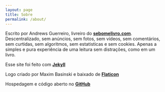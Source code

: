 ```yaml
---
layout: page
title: Sobre
permalink: /about/
---
```


Escrito por Andrews Guerreiro, livreiro do **[sebomelivro.com](https://sebomelivro.com)**. Descentralizado, sem anúncios, sem fotos, sem vídeos, sem comentários, sem curtidas, sem algoritmos, sem estatisticas e sem cookies. Apenas a simples e pura experiência de uma leitura sem distrações, como em um livro.

Esse site foi feito com **[Jekyll](https://jekyllrb.com/)**

Logo criado por Maxim Basinski e baixado de **[Flaticon](https://www.flaticon.com/free-icons/typewriter)**

Hospedagem e código aberto no **[GitHub](https://github.com/andguerreiro/jekyll)**
